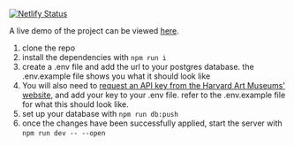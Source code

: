 [![Netlify Status](https://api.netlify.com/api/v1/badges/6d020aba-ab01-4d2a-b662-a4c550b303ad/deploy-status)](https://app.netlify.com/projects/museeimaginaire/deploys)

A live demo of the project can be viewed [here](https://museeimaginaire.netlify.app).

1. clone the repo
2. install the dependencies with `npm run i`
3. create a .env file and add the url to your postgres database. the .env.example file shows you what it should look like
4. You will also need to [request an API key from the Harvard Art Museums' website](https://harvardartmuseums.org/collections/api), and add your key to your .env file. refer to the .env.example file for what this should look like.
5. set up your database with `npm run db:push`
6. once the changes have been successfully applied, start the server with `npm run dev -- --open`
